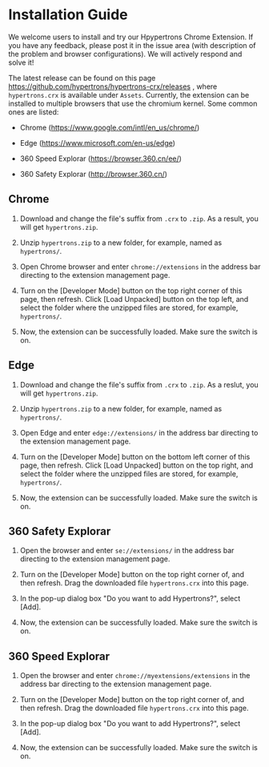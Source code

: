 # Installation Guide

We welcome users to install and try our Hpypertrons Chrome Extension. If you have any feedback, please post it in the issue area (with description of the problem and browser configurations). We will actively respond and solve it!

The latest release can be found on this page https://github.com/hypertrons/hypertrons-crx/releases , where `hypertrons.crx` is available under `Assets`. Currently, the extension can be installed to multiple browsers that use the chromium kernel. Some common ones are listed:

+ Chrome (https://www.google.com/intl/en_us/chrome/)

+ Edge (https://www.microsoft.com/en-us/edge)

+ 360 Speed Explorar (https://browser.360.cn/ee/)

+ 360 Safety Explorar (http://browser.360.cn/)
 


## Chrome 
1. Download and change the file's suffix from `.crx` to `.zip`. As a result, you will get `hypertrons.zip`.

2. Unzip `hypertrons.zip` to a new folder, for example, named as `hypertrons/`.

3. Open Chrome browser and enter `chrome://extensions` in the address bar directing to the extension management page.

4. Turn on the [Developer Mode] button on the top right corner of this page, then refresh. Click [Load Unpacked] button on the top left, and select the folder where the unzipped files are stored, for example, `hypertrons/`.

5. Now, the extension can be successfully loaded. Make sure the switch is on.


## Edge
1. Download and change the file's suffix from `.crx` to `.zip`. As a reslut, you will get `hypertrons.zip`.

2. Unzip `hypertrons.zip` to a new folder, for example, named as `hypertrons/`.

3. Open Edge and enter `edge://extensions/` in the address bar directing to the extension management page.

4. Turn on the [Developer Mode] button on the bottom left corner of this page, then refresh. Click [Load Unpacked] button on the top right, and select the folder where the unzipped files are stored, for example, `hypertrons/`.

5. Now, the extension can be successfully loaded. Make sure the switch is on.


## 360 Safety Explorar
1. Open the browser and enter `se://extensions/` in the address bar directing to the extension management page.

2. Turn on the [Developer Mode] button on the top right corner of, and then refresh. Drag the downloaded file `hypertrons.crx` into this page.

3. In the pop-up dialog box "Do you want to add Hypertrons?", select [Add].

5. Now, the extension can be successfully loaded. Make sure the switch is on.


## 360 Speed Explorar
1. Open the browser and enter `chrome://myextensions/extensions` in the address bar directing to the extension management page.

2. Turn on the [Developer Mode] button on the top right corner of, and then refresh. Drag the downloaded file `hypertrons.crx` into this page.

3. In the pop-up dialog box "Do you want to add Hypertrons?", select [Add].

5. Now, the extension can be successfully loaded. Make sure the switch is on.

#

